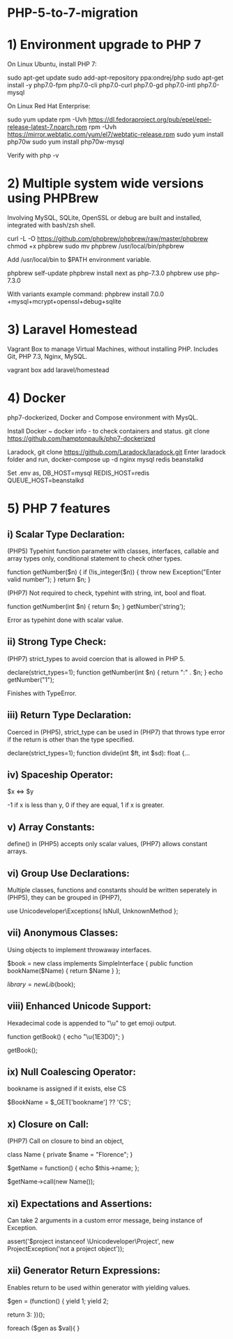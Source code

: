 # PHP-5-to-7-migration
# 1) Environment upgrade to PHP 7

On Linux Ubuntu, install PHP 7:

sudo apt-get update
sudo add-apt-repository ppa:ondrej/php
sudo apt-get install -y php7.0-fpm php7.0-cli php7.0-curl php7.0-gd php7.0-intl php7.0-mysql

On Linux Red Hat Enterprise:

sudo yum update
rpm -Uvh https://dl.fedoraproject.org/pub/epel/epel-release-latest-7.noarch.rpm
rpm -Uvh https://mirror.webtatic.com/yum/el7/webtatic-release.rpm
sudo yum install php70w
sudo yum install php70w-mysql

Verify with php -v

# 2) Multiple system wide versions using PHPBrew

Involving MySQL, SQLite, OpenSSL or debug are built and installed, integrated with bash/zsh shell.

curl -L -O https://github.com/phpbrew/phpbrew/raw/master/phpbrew
chmod +x phpbrew
sudo mv phpbrew /usr/local/bin/phpbrew

Add /usr/local/bin to $PATH environment variable.

phpbrew self-update
phpbrew install next as php-7.3.0
phpbrew use php-7.3.0

With variants example command: phpbrew install 7.0.0 +mysql+mcrypt+openssl+debug+sqlite

# 3) Laravel Homestead

Vagrant Box to manage Virtual Machines, without installing PHP. Includes Git, PHP 7.3, Nginx, MySQL.

vagrant box add laravel/homestead

# 4) Docker
php7-dockerized, Docker and Compose environment with MysQL.

Install Docker
~ docker info - to check containers and status.
git clone https://github.com/hamptonpaulk/php7-dockerized

Laradock, git clone https://github.com/Laradock/laradock.git
Enter laradock folder and run, docker-compose up -d nginx mysql redis beanstalkd

Set .env as,
DB_HOST=mysql
REDIS_HOST=redis
QUEUE_HOST=beanstalkd

# 5) PHP 7 features

i) Scalar Type Declaration: 
---------------------------
(PHP5) Typehint function parameter with classes, interfaces, callable and array types only, conditional statement to check other types.

function getNumber($n) {
    if (!is_integer($n)) {
        throw new Exception("Enter valid number");
    } return $n;
}

(PHP7) Not required to check, typehint with string, int, bool and float.

function getNumber(int $n) {
    return $n;
}
getNumber('string');

Error as typehint done with scalar value.

ii) Strong Type Check:
----------------------
(PHP7) strict_types to avoid coercion that is allowed in PHP 5.

declare(strict_types=1);
function getNumber(int $n) {
    return ":" . $n;
}
echo getNumber("1");

Finishes with TypeError.

iii) Return Type Declaration:
-----------------------------
Coerced in (PHP5), strict_type can be used in (PHP7) that throws type error if the return is other than the type specified.

declare(strict_types=1);
function divide(int $ft, int $sd): float {...

iv) Spaceship Operator:
-----------------------
$x <=> $y 

-1 if x is less than y, 
0 if they are equal, 
1 if x is greater.

v) Array Constants:
-------------------
define() in (PHP5) accepts only scalar values, (PHP7) allows constant arrays.

vi) Group Use Declarations:
---------------------------
Multiple classes, functions and constants should be written seperately in (PHP5), they can be grouped in (PHP7),

use Unicodeveloper\Exceptions\{
    IsNull, UnknownMethod };

vii) Anonymous Classes:
-----------------------
Using objects to implement throwaway interfaces.

$book = new class implements SimpleInterface {
    public function bookName($Name) {
        return $Name
    }
};

$library = new Lib($book);

viii) Enhanced Unicode Support:
-------------------------------
Hexadecimal code is appended to "\u" to get emoji output.

function getBook() {
    echo "\u{1E3D0}";
}

getBook();

ix) Null Coalescing Operator:
-----------------------------
bookname is assigned if it exists, else CS

$BookName = $_GET['bookname'] ?? 'CS';

x) Closure on Call:
-------------------
(PHP7) Call on closure to bind an object,

class Name {
    private $name = "Florence";
}

$getName = function() {
    echo $this->name;
};

$getName->call(new Name());

xi) Expectations and Assertions:
--------------------------------
Can take 2 arguments in a custom error message, being instance of Exception.

assert('$project instanceof \Unicodeveloper\Project', new ProjectException('not a project object'));

xii) Generator Return Expressions:
----------------------------------
Enables return to be used within generator with yielding values.

$gen = (function() {
    yield 1;
    yield 2;
    
   return 3:
})();

foreach ($gen as $val){
}
